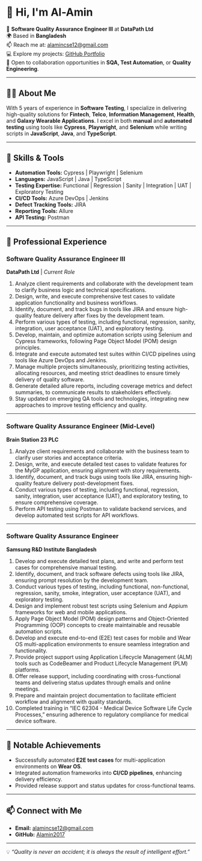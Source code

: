 # 👋 Hi, I'm Al-Amin

🎯 **Software Quality Assurance Engineer III** at **DataPath Ltd**  
🌍 Based in **Bangladesh**  
📫 Reach me at: [alamincse12@gmail.com](mailto:alamincse12@gmail.com)  
💻 Explore my projects: [GitHub Portfolio](https://github.com/Alamin2017?tab=repositories)  
💼 Open to collaboration opportunities in **SQA, Test Automation**, or **Quality Engineering**.

---

## 👨‍💻 **About Me**

With 5 years of experience in **Software Testing**, I specialize in delivering high-quality solutions for **Fintech**, **Telco**, **Information Management**, **Health**, and **Galaxy Wearable Applications**. I excel in both **manual** and **automated testing** using tools like **Cypress**, **Playwright**, and **Selenium** while writing scripts in **JavaScript**, **Java**, and **TypeScript**.

---

## 🔧 **Skills & Tools**
- **Automation Tools:** Cypress | Playwright | Selenium  
- **Languages:** JavaScript | Java | TypeScript  
- **Testing Expertise:** Functional | Regression | Sanity | Integration | UAT | Exploratory Testing  
- **CI/CD Tools:** Azure DevOps | Jenkins  
- **Defect Tracking Tools:** JIRA  
- **Reporting Tools:** Allure  
- **API Testing:** Postman  

---

## 📜 **Professional Experience**

### **Software Quality Assurance Engineer III**  
**DataPath Ltd** | _Current Role_

1. Analyze client requirements and collaborate with the development team to clarify business logic and technical specifications.
2. Design, write, and execute comprehensive test cases to validate application functionality and business workflows.
3. Identify, document, and track bugs in tools like JIRA and ensure high-quality feature delivery after fixes by the development team.
4. Perform various types of testing, including functional, regression, sanity, integration, user acceptance (UAT), and exploratory testing.
5. Develop, maintain, and optimize automation scripts using Selenium and Cypress frameworks, following Page Object Model (POM) design principles.
6. Integrate and execute automated test suites within CI/CD pipelines using tools like Azure DevOps and Jenkins.
7. Manage multiple projects simultaneously, prioritizing testing activities, allocating resources, and meeting strict deadlines to ensure timely delivery of quality software. 
8. Generate detailed allure reports, including coverage metrics and defect summaries, to communicate results to stakeholders effectively.
9. Stay updated on emerging QA tools and technologies, integrating new approaches to improve testing efficiency and quality.

---

### **Software Quality Assurance Engineer (Mid-Level)**  
**Brain Station 23 PLC**  

1. Analyze client requirements and collaborate with the business team to clarify user stories and acceptance criteria. 
2. Design, write, and execute detailed test cases to validate features for the MyGP application, ensuring alignment with story requirements.
3. Identify, document, and track bugs using tools like JIRA, ensuring high-quality feature delivery post-development fixes.
4. Conduct various types of testing, including functional, regression, sanity, integration, user acceptance (UAT), and exploratory testing, to ensure comprehensive coverage.
5. Perform API testing using Postman to validate backend services, and develop automated test scripts for API workflows.

---

### **Software Quality Assurance Engineer**  
**Samsung R&D Institute Bangladesh**

1. Develop and execute detailed test plans, and write and perform test cases for comprehensive manual testing.
2. Identify, document, and track software defects using tools like JIRA, ensuring prompt resolution by the development team.
3. Conduct various types of testing, including functional, non-functional, regression, sanity, smoke, integration, user acceptance (UAT), and exploratory testing.
4. Design and implement robust test scripts using Selenium and Appium frameworks for web and mobile applications.
5. Apply Page Object Model (POM) design patterns and Object-Oriented Programming (OOP) concepts to create maintainable and reusable automation scripts.
6. Develop and execute end-to-end (E2E) test cases for mobile and Wear OS multi-application environments to ensure seamless integration and functionality.
7. Provide project support using Application Lifecycle Management (ALM) tools such as CodeBeamer and Product Lifecycle Management (PLM) platforms.
8. Offer release support, including coordinating with cross-functional teams and delivering status updates through emails and online meetings.
9. Prepare and maintain project documentation to facilitate efficient workflow and alignment with quality standards.
10. Completed training in “IEC 62304 - Medical Device Software Life Cycle Processes,” ensuring adherence to regulatory compliance for medical device software.

---

## 🌟 **Notable Achievements**
- Successfully automated **E2E test cases** for multi-application environments on **Wear OS**.  
- Integrated automation frameworks into **CI/CD pipelines**, enhancing delivery efficiency.  
- Provided release support and status updates for cross-functional teams.

---

## 📫 **Connect with Me**
- **Email:** [alamincse12@gmail.com](mailto:alamincse12@gmail.com)  
- **GitHub:** [Alamin2017](https://github.com/Alamin2017?tab=repositories)  

---

💡 *“Quality is never an accident; it is always the result of intelligent effort.”*  
